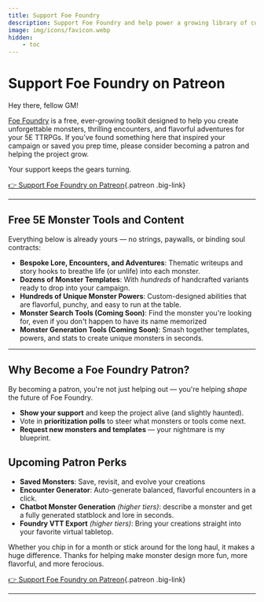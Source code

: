 ```yaml
---
title: Support Foe Foundry
description: Support Foe Foundry and help power a growing library of custom 5E monsters, flavorful powers, and encounter-building tools. Get access to polls, requests, and premium features by becoming a patron.
image: img/icons/favicon.webp
hidden:
    - toc
---
```


# Support Foe Foundry on Patreon

Hey there, fellow GM!

<a alt="Foe Foundry Skull" href="index.md" class="branding">Foe Foundry</a> is a free, ever-growing toolkit designed to help you create unforgettable monsters, thrilling encounters, and flavorful adventures for your 5E TTRPGs. If you’ve found something here that inspired your campaign or saved you prep time, please consider becoming a patron and helping the project grow.  

Your support keeps the gears turning. 

[👉 Support Foe Foundry on Patreon](https://patreon.com/foefoundry?utm_medium=unknown&utm_source=join_link&utm_campaign=creatorshare_creator&utm_content=copyLink){.patreon .big-link}

---

## Free 5E Monster Tools and Content

Everything below is already yours — no strings, paywalls, or binding soul contracts:

- **Bespoke Lore, Encounters, and Adventures**: Thematic writeups and story hooks to breathe life (or unlife) into each monster.
- **Dozens of Monster Templates**: With *hundreds* of handcrafted variants ready to drop into your campaign.
- **Hundreds of Unique Monster Powers**: Custom-designed abilities that are flavorful, punchy, and easy to run at the table.
- **Monster Search Tools (Coming Soon)**: Find the monster you're looking for, even if you don't happen to have its name memorized
- **Monster Generation Tools (Coming Soon)**: Smash together templates, powers, and stats to create unique monsters in seconds.

---

## Why Become a Foe Foundry Patron?

By becoming a patron, you're not just helping out — you're helping *shape* the future of Foe Foundry.

- **Show your support** and keep the project alive (and slightly haunted).
- Vote in **prioritization polls** to steer what monsters or tools come next.
- **Request new monsters and templates** — your nightmare is my blueprint.

## Upcoming Patron Perks

- **Saved Monsters**: Save, revisit, and evolve your creations
- **Encounter Generator**: Auto-generate balanced, flavorful encounters in a click.
- **Chatbot Monster Generation** *(higher tiers)*: describe a monster and get a fully generated statblock and lore in seconds.
- **Foundry VTT Export** *(higher tiers)*: Bring your creations straight into your favorite virtual tabletop.

Whether you chip in for a month or stick around for the long haul, it makes a huge difference. Thanks for helping make monster design more fun, more flavorful, and more ferocious.

[👉 Support Foe Foundry on Patreon](https://patreon.com/foefoundry?utm_medium=unknown&utm_source=join_link&utm_campaign=creatorshare_creator&utm_content=copyLink){.patreon .big-link}

---


